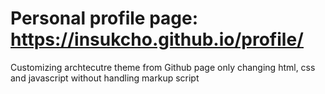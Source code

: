 # Personal profile page: https://insukcho.github.io/profile/

Customizing archtecutre theme from Github page only changing html, css and javascript without handling markup script
